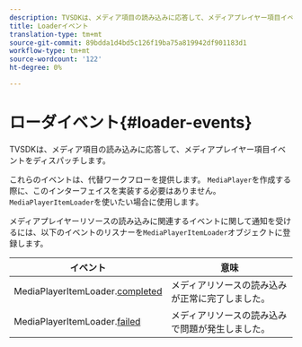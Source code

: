 ```yaml
---
description: TVSDKは、メディア項目の読み込みに応答して、メディアプレイヤー項目イベントをディスパッチします。
title: Loaderイベント
translation-type: tm+mt
source-git-commit: 89bdda1d4bd5c126f19ba75a819942df901183d1
workflow-type: tm+mt
source-wordcount: '122'
ht-degree: 0%

---
```



# ローダイベント{#loader-events}

TVSDKは、メディア項目の読み込みに応答して、メディアプレイヤー項目イベントをディスパッチします。

これらのイベントは、代替ワークフローを提供します。 `MediaPlayer`を作成する際に、このインターフェイスを実装する必要はありません。 `MediaPlayerItemLoader`を使いたい場合に使用します。

メディアプレイヤーリソースの読み込みに関連するイベントに関して通知を受けるには、以下のイベントのリスナーを`MediaPlayerItemLoader`オブジェクトに登録します。

| イベント | 意味 |
|---|---|
| MediaPlayerItemLoader.[completed](https://help.adobe.com/en_US/primetime/api/psdk/asdoc-dhls_1.4/com/adobe/mediacore/MediaPlayerItemLoader.html#event:completed) | メディアリソースの読み込みが正常に完了しました。 |
| MediaPlayerItemLoader.[failed](https://help.adobe.com/en_US/primetime/api/psdk/asdoc-dhls_1.4/com/adobe/mediacore/MediaPlayerItemLoader.html#event:failed) | メディアリソースの読み込みで問題が発生しました。 |